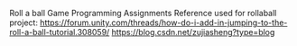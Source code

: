 Roll a ball
Game Programming Assignments
Reference used for rollaball project:
https://forum.unity.com/threads/how-do-i-add-in-jumping-to-the-roll-a-ball-tutorial.308059/
https://blog.csdn.net/zujiasheng?type=blog
